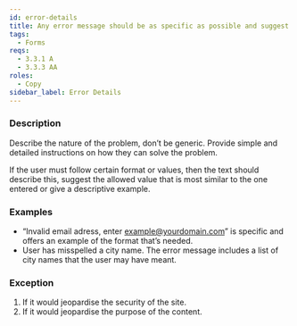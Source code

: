 ```yaml
---
id: error-details
title: Any error message should be as specific as possible and suggest how the user can recover from the error
tags:
  - Forms
reqs:
  - 3.3.1 A
  - 3.3.3 AA
roles:
  - Copy
sidebar_label: Error Details
---
```


### Description

Describe the nature of the problem, don’t be generic. Provide simple and detailed instructions on how they can solve the problem.

If the user must follow certain format or values, then the text should describe this, suggest the allowed value that is most similar to the one entered or give a descriptive example.

### Examples

- “Invalid email adress, enter example@yourdomain.com” is specific and offers an example of the format that’s needed.
- User has misspelled a city name. The error message includes a list of city names that the user may have meant.

### Exception

1. If it would jeopardise the security of the site.
2. If it would jeopardise the purpose of the content.
